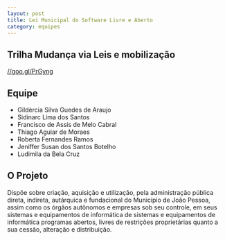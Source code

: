 ```yaml
---
layout: post
title: Lei Municipal do Software Livre e Aberto
category: equipes
---
```


## Trilha Mudança via Leis e mobilização

[//goo.gl/PrGyng](https://goo.gl/PrGyng)

## Equipe

*	Gildércia Silva Guedes de Araujo
*	Sidinarc Lima dos Santos
*	Francisco de Assis de Melo Cabral
*	Thiago Aguiar de Moraes
*	Roberta Fernandes Ramos
*	Jeniffer Susan dos Santos Botelho
*	Ludimila da Bela Cruz

## O Projeto

Dispõe sobre criação, aquisição e utilização, pela administração pública direta, indireta, autárquica e fundacional do Município de João Pessoa, assim como os órgãos autônomos e empresas sob seu controle,  em seus  sistemas e equipamentos de informática de sistemas e equipamentos de informática programas abertos, livres de restrições proprietárias quanto a sua cessão, alteração e distribuição.
